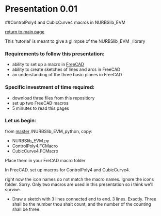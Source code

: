 
# Presentation 0.01
##ControlPoly4 and CubicCurve4 macros in NURBSlib_EVM

[return to main page](http://edwardvmills.github.io/NURBSlib_EVM/)

This 'tutorial' is meant to give a glimpse of the NURBSlib_EVM _library

### Requirements to follow this presentation:
* ability to set up a macro in [FreeCAD](http://www.freecadweb.org/)
* ability to create sketches of lines and arcs in FreeCAD
* an understanding of the three basic planes in FreeCAD

### Specific investment of time required:
* download three files from this repositiory
* set up two FreeCAD macros
* 5 minutes to read this pages


### Let us begin:
from [master](https://github.com/edwardvmills/NURBSlib_EVM) /NURBSlib_EVM_python, copy:
* NURBSlib_EVM.py
* ControlPoly4.FCMacro
* CubicCurve4.FCMacro

Place them in your FreCAD macro folder

In FreeCAD. set up macros for ControlPoly4 and CubicCurve4.

right now the icon names do not match the macro names. Ignore the icons folder. Sorry. Only two macros are used in this presentation so i think we'll survive.

* Draw a sketch with 3 lines connected end to end. 3 lines. Exactly. Three shall be the number thou shalt count, and the number of the counting shall be three

